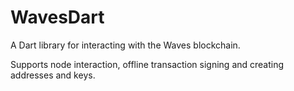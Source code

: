 # WavesDart
A Dart library for interacting with the Waves blockchain.

Supports node interaction, offline transaction signing and creating addresses and keys.
